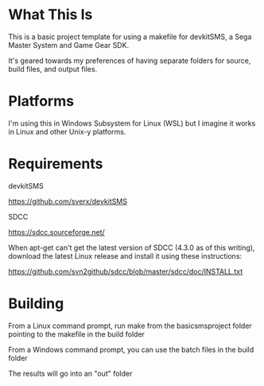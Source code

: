 # What This Is

This is a basic project template for using a makefile for devkitSMS, a Sega Master System and Game Gear SDK.

It's geared towards my preferences of having separate folders for source, build files, and output files.

# Platforms

I'm using this in Windows Subsystem for Linux (WSL) but I imagine it works in Linux and other Unix-y platforms. 


# Requirements

devkitSMS

https://github.com/sverx/devkitSMS


SDCC

https://sdcc.sourceforge.net/


When apt-get can't get the latest version of SDCC (4.3.0 as of this writing), download the latest Linux release and install it using these instructions:

https://github.com/svn2github/sdcc/blob/master/sdcc/doc/INSTALL.txt



# Building

From a Linux command prompt, run make from the basicsmsproject folder pointing to the makefile in the build folder

From a Windows command prompt, you can use the batch files in the build folder

	
The results will go into an "out" folder
